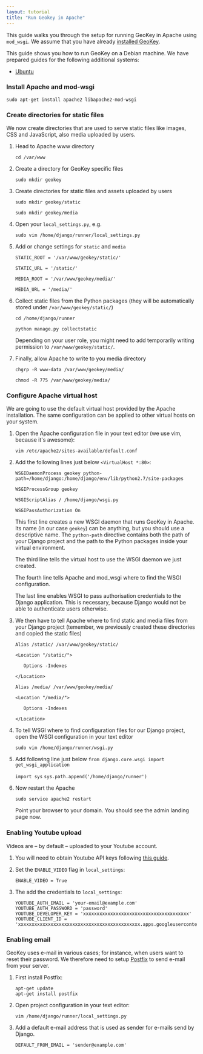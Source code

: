 ```yaml
---
layout: tutorial
title: "Run Geokey in Apache"
---
```


This guide walks you through the setup for running GeoKey in Apache using `mod_wsgi`. We assume that you have already [installed GeoKey](how-to-install.html).

<div class="info-box alert alert-warning">
    <i class="fa fa-exclamation-triangle"></i>
    <div>
        This guide shows you how to run GeoKey on a Debian machine. We have prepared guides for the following additional systems:
        <ul class="tutorial-links">
            <li><a href="/help/run-in-apache-ubuntu.html">Ubuntu</a></li>
        </ul>
    </div>
</div>

### Install Apache and mod-wsgi

`sudo apt-get install apache2 libapache2-mod-wsgi`

### Create directories for static files

We now create directories that are used to serve static files like images, CSS and JavaScript, also media uploaded by users.

1. Head to Apache www directory

    `cd /var/www`

2. Create a directory for GeoKey specific files

    `sudo mkdir geokey`

3. Create directories for static files and assets uploaded by users

    `sudo mkdir geokey/static`

    `sudo mkdir geokey/media`

4. Open your `local_settings.py`, e.g.

    `sudo vim /home/django/runner/local_settings.py`

5. Add or change settings for `static` and `media`

    `STATIC_ROOT = '/var/www/geokey/static/'`

    `STATIC_URL = '/static/'`

    `MEDIA_ROOT = '/var/www/geokey/media/'`

    `MEDIA_URL = '/media/'`

6. Collect static files from the Python packages (they will be automatically stored under `/var/www/geokey/static/`)

    `cd /home/django/runner`

    `python manage.py collectstatic`

    Depending on your user role, you might need to add temporarily writing permission to `/var/www/geokey/static/`.

7. Finally, allow Apache to write to you media directory

    `chgrp -R www-data /var/www/geokey/media/`

    `chmod -R 775 /var/www/geokey/media/`

### Configure Apache virtual host

We are going to use the default virtual host provided by the Apache installation. The same configuration can be applied to other virtual hosts on your system.

1. Open the Apache configuration file in your text editor (we use vim, because it's awesome):

    `vim /etc/apache2/sites-available/default.conf`

2. Add the following lines just below `<VirtualHost *:80>`:

    `WSGIDaemonProcess geokey python-path=/home/django:/home/django/env/lib/python2.7/site-packages`

    `WSGIProcessGroup geokey`

    `WSGIScriptAlias / /home/django/wsgi.py`

    `WSGIPassAuthorization On`

    This first line creates a new WSGI daemon that runs GeoKey in Apache. Its name (in our case `geokey`) can be anything, but you should use a descriptive name. The `python-path` directive contains both the path of your Django project and the path to the Python packages inside your virtual environment.

    The third line tells the virtual host to use the WSGI daemon we just created.

    The fourth line tells Apache and mod_wsgi where to find the WSGI configuration.

    The last line enables WSGI to pass authorisation credentials to the Django application. This is necessary, because Django would not be able to authenticate users otherwise.

3. We then have to tell Apache where to find static and media files from your Django project (temember, we previously created these directories and copied the static files)

    `Alias /static/ /var/www/geokey/static/`

    `<Location "/static/">`

    `   Options -Indexes`

    `</Location>`

    `Alias /media/ /var/www/geokey/media/`

    `<Location "/media/">`

    `   Options -Indexes`

    `</Location>`

5. To tell WSGI where to find configuration files for our Django project, open the WSGI configuration in your text editor

    `sudo vim /home/django/runner/wsgi.py`

6. Add following line just below `from django.core.wsgi import get_wsgi_application`

    `import sys`
    `sys.path.append('/home/django/runner')`

7. Now restart the Apache

    `sudo service apache2 restart`

    Point your browser to your domain. You should see the admin landing page now.


### Enabling Youtube upload

Videos are – by default – uploaded to your Youtube account.

1. You will need to obtain Youtube API keys following [this guide](https://developers.google.com/youtube/registering_an_application).

2. Set the `ENABLE_VIDEO` flag in `local_settings`:

    ```
    ENABLE_VIDEO = True
    ```

3. The add the credentials to `local_settings`:

    ```
    YOUTUBE_AUTH_EMAIL = 'your-email@example.com'
    YOUTUBE_AUTH_PASSWORD = 'password'
    YOUTUBE_DEVELOPER_KEY = 'xxxxxxxxxxxxxxxxxxxxxxxxxxxxxxxxxxxxxxx'
    YOUTUBE_CLIENT_ID = 'xxxxxxxxxxxxxxxxxxxxxxxxxxxxxxxxxxxxxxxxxxxxx.apps.googleusercontent.com'
    ```

### Enabling email

GeoKey uses e-mail in various cases; for instance, when users want to reset their password. We therefore need to setup [Postfix](http://www.postfix.org/) to send e-mail from your server.

1. First install Postfix:

    ```
    apt-get update
    apt-get install postfix
    ```

2. Open project configuration in your text editor:

    ```
    vim /home/django/runner/local_settings.py
    ```

3. Add a default e-mail address that is used as sender for e-mails send by Django.

    ```
    DEFAULT_FROM_EMAIL = 'sender@example.com'
    ```
